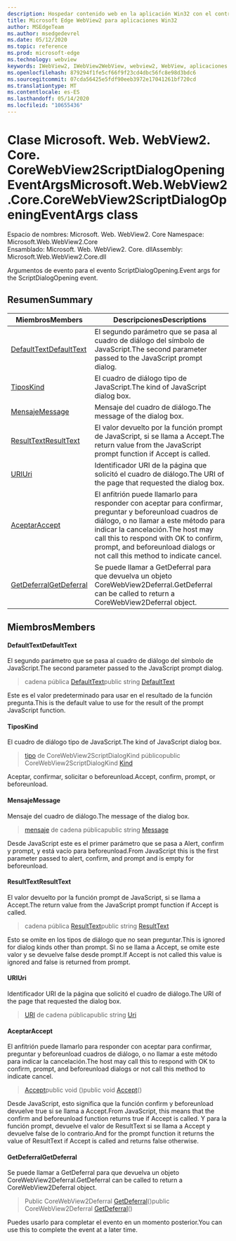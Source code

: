 ```yaml
---
description: Hospedar contenido web en la aplicación Win32 con el control Microsoft Edge WebView2
title: Microsoft Edge WebView2 para aplicaciones Win32
author: MSEdgeTeam
ms.author: msedgedevrel
ms.date: 05/12/2020
ms.topic: reference
ms.prod: microsoft-edge
ms.technology: webview
keywords: IWebView2, IWebView2WebView, webview2, WebView, aplicaciones Win32, Win32, Edge, ICoreWebView2, ICoreWebView2Controller, control de explorador, HTML Edge
ms.openlocfilehash: 879294f1fe5cf66f9f23cd4dbc56fc8e98d3bdc6
ms.sourcegitcommit: 07cda56425e5fdf90eeb3972e17041261bf720cd
ms.translationtype: MT
ms.contentlocale: es-ES
ms.lasthandoff: 05/14/2020
ms.locfileid: "10655436"
---
```

# <span data-ttu-id="c6c2e-104">Clase Microsoft. Web. WebView2. Core. CoreWebView2ScriptDialogOpeningEventArgs</span><span class="sxs-lookup"><span data-stu-id="c6c2e-104">Microsoft.Web.WebView2.Core.CoreWebView2ScriptDialogOpeningEventArgs class</span></span> 

<span data-ttu-id="c6c2e-105">Espacio de nombres: Microsoft. Web. WebView2. Core </span><span class="sxs-lookup"><span data-stu-id="c6c2e-105">Namespace: Microsoft.Web.WebView2.Core</span></span>\
<span data-ttu-id="c6c2e-106">Ensamblado: Microsoft. Web. WebView2. Core. dll</span><span class="sxs-lookup"><span data-stu-id="c6c2e-106">Assembly: Microsoft.Web.WebView2.Core.dll</span></span>

<span data-ttu-id="c6c2e-107">Argumentos de evento para el evento ScriptDialogOpening.</span><span class="sxs-lookup"><span data-stu-id="c6c2e-107">Event args for the ScriptDialogOpening event.</span></span>

## <span data-ttu-id="c6c2e-108">Resumen</span><span class="sxs-lookup"><span data-stu-id="c6c2e-108">Summary</span></span>

 <span data-ttu-id="c6c2e-109">Miembros</span><span class="sxs-lookup"><span data-stu-id="c6c2e-109">Members</span></span>                        | <span data-ttu-id="c6c2e-110">Descripciones</span><span class="sxs-lookup"><span data-stu-id="c6c2e-110">Descriptions</span></span>
--------------------------------|---------------------------------------------
[<span data-ttu-id="c6c2e-111">DefaultText</span><span class="sxs-lookup"><span data-stu-id="c6c2e-111">DefaultText</span></span>](#defaulttext) | <span data-ttu-id="c6c2e-112">El segundo parámetro que se pasa al cuadro de diálogo del símbolo de JavaScript.</span><span class="sxs-lookup"><span data-stu-id="c6c2e-112">The second parameter passed to the JavaScript prompt dialog.</span></span>
[<span data-ttu-id="c6c2e-113">Tipos</span><span class="sxs-lookup"><span data-stu-id="c6c2e-113">Kind</span></span>](#kind) | <span data-ttu-id="c6c2e-114">El cuadro de diálogo tipo de JavaScript.</span><span class="sxs-lookup"><span data-stu-id="c6c2e-114">The kind of JavaScript dialog box.</span></span>
[<span data-ttu-id="c6c2e-115">Mensaje</span><span class="sxs-lookup"><span data-stu-id="c6c2e-115">Message</span></span>](#message) | <span data-ttu-id="c6c2e-116">Mensaje del cuadro de diálogo.</span><span class="sxs-lookup"><span data-stu-id="c6c2e-116">The message of the dialog box.</span></span>
[<span data-ttu-id="c6c2e-117">ResultText</span><span class="sxs-lookup"><span data-stu-id="c6c2e-117">ResultText</span></span>](#resulttext) | <span data-ttu-id="c6c2e-118">El valor devuelto por la función prompt de JavaScript, si se llama a Accept.</span><span class="sxs-lookup"><span data-stu-id="c6c2e-118">The return value from the JavaScript prompt function if Accept is called.</span></span>
[<span data-ttu-id="c6c2e-119">URI</span><span class="sxs-lookup"><span data-stu-id="c6c2e-119">Uri</span></span>](#uri) | <span data-ttu-id="c6c2e-120">Identificador URI de la página que solicitó el cuadro de diálogo.</span><span class="sxs-lookup"><span data-stu-id="c6c2e-120">The URI of the page that requested the dialog box.</span></span>
[<span data-ttu-id="c6c2e-121">Aceptar</span><span class="sxs-lookup"><span data-stu-id="c6c2e-121">Accept</span></span>](#accept) | <span data-ttu-id="c6c2e-122">El anfitrión puede llamarlo para responder con aceptar para confirmar, preguntar y beforeunload cuadros de diálogo, o no llamar a este método para indicar la cancelación.</span><span class="sxs-lookup"><span data-stu-id="c6c2e-122">The host may call this to respond with OK to confirm, prompt, and beforeunload dialogs or not call this method to indicate cancel.</span></span>
[<span data-ttu-id="c6c2e-123">GetDeferral</span><span class="sxs-lookup"><span data-stu-id="c6c2e-123">GetDeferral</span></span>](#getdeferral) | <span data-ttu-id="c6c2e-124">Se puede llamar a GetDeferral para que devuelva un objeto CoreWebView2Deferral.</span><span class="sxs-lookup"><span data-stu-id="c6c2e-124">GetDeferral can be called to return a CoreWebView2Deferral object.</span></span>

## <span data-ttu-id="c6c2e-125">Miembros</span><span class="sxs-lookup"><span data-stu-id="c6c2e-125">Members</span></span>

#### <span data-ttu-id="c6c2e-126">DefaultText</span><span class="sxs-lookup"><span data-stu-id="c6c2e-126">DefaultText</span></span> 

<span data-ttu-id="c6c2e-127">El segundo parámetro que se pasa al cuadro de diálogo del símbolo de JavaScript.</span><span class="sxs-lookup"><span data-stu-id="c6c2e-127">The second parameter passed to the JavaScript prompt dialog.</span></span>

> <span data-ttu-id="c6c2e-128">cadena pública [DefaultText](#defaulttext)</span><span class="sxs-lookup"><span data-stu-id="c6c2e-128">public string [DefaultText](#defaulttext)</span></span>

<span data-ttu-id="c6c2e-129">Este es el valor predeterminado para usar en el resultado de la función pregunta.</span><span class="sxs-lookup"><span data-stu-id="c6c2e-129">This is the default value to use for the result of the prompt JavaScript function.</span></span>

#### <span data-ttu-id="c6c2e-130">Tipos</span><span class="sxs-lookup"><span data-stu-id="c6c2e-130">Kind</span></span> 

<span data-ttu-id="c6c2e-131">El cuadro de diálogo tipo de JavaScript.</span><span class="sxs-lookup"><span data-stu-id="c6c2e-131">The kind of JavaScript dialog box.</span></span>

> <span data-ttu-id="c6c2e-132">[tipo](#kind) de CoreWebView2ScriptDialogKind público</span><span class="sxs-lookup"><span data-stu-id="c6c2e-132">public CoreWebView2ScriptDialogKind [Kind](#kind)</span></span>

<span data-ttu-id="c6c2e-133">Aceptar, confirmar, solicitar o beforeunload.</span><span class="sxs-lookup"><span data-stu-id="c6c2e-133">Accept, confirm, prompt, or beforeunload.</span></span>

#### <span data-ttu-id="c6c2e-134">Mensaje</span><span class="sxs-lookup"><span data-stu-id="c6c2e-134">Message</span></span> 

<span data-ttu-id="c6c2e-135">Mensaje del cuadro de diálogo.</span><span class="sxs-lookup"><span data-stu-id="c6c2e-135">The message of the dialog box.</span></span>

> <span data-ttu-id="c6c2e-136">[mensaje](#message) de cadena pública</span><span class="sxs-lookup"><span data-stu-id="c6c2e-136">public string [Message](#message)</span></span>

<span data-ttu-id="c6c2e-137">Desde JavaScript este es el primer parámetro que se pasa a Alert, confirm y prompt, y está vacío para beforeunload.</span><span class="sxs-lookup"><span data-stu-id="c6c2e-137">From JavaScript this is the first parameter passed to alert, confirm, and prompt and is empty for beforeunload.</span></span>

#### <span data-ttu-id="c6c2e-138">ResultText</span><span class="sxs-lookup"><span data-stu-id="c6c2e-138">ResultText</span></span> 

<span data-ttu-id="c6c2e-139">El valor devuelto por la función prompt de JavaScript, si se llama a Accept.</span><span class="sxs-lookup"><span data-stu-id="c6c2e-139">The return value from the JavaScript prompt function if Accept is called.</span></span>

> <span data-ttu-id="c6c2e-140">cadena pública [ResultText](#resulttext)</span><span class="sxs-lookup"><span data-stu-id="c6c2e-140">public string [ResultText](#resulttext)</span></span>

<span data-ttu-id="c6c2e-141">Esto se omite en los tipos de diálogo que no sean preguntar.</span><span class="sxs-lookup"><span data-stu-id="c6c2e-141">This is ignored for dialog kinds other than prompt.</span></span> <span data-ttu-id="c6c2e-142">Si no se llama a Accept, se omite este valor y se devuelve false desde prompt.</span><span class="sxs-lookup"><span data-stu-id="c6c2e-142">If Accept is not called this value is ignored and false is returned from prompt.</span></span>

#### <span data-ttu-id="c6c2e-143">URI</span><span class="sxs-lookup"><span data-stu-id="c6c2e-143">Uri</span></span> 

<span data-ttu-id="c6c2e-144">Identificador URI de la página que solicitó el cuadro de diálogo.</span><span class="sxs-lookup"><span data-stu-id="c6c2e-144">The URI of the page that requested the dialog box.</span></span>

> <span data-ttu-id="c6c2e-145">[URI](#uri) de cadena pública</span><span class="sxs-lookup"><span data-stu-id="c6c2e-145">public string [Uri](#uri)</span></span>

#### <span data-ttu-id="c6c2e-146">Aceptar</span><span class="sxs-lookup"><span data-stu-id="c6c2e-146">Accept</span></span> 

<span data-ttu-id="c6c2e-147">El anfitrión puede llamarlo para responder con aceptar para confirmar, preguntar y beforeunload cuadros de diálogo, o no llamar a este método para indicar la cancelación.</span><span class="sxs-lookup"><span data-stu-id="c6c2e-147">The host may call this to respond with OK to confirm, prompt, and beforeunload dialogs or not call this method to indicate cancel.</span></span>

> <span data-ttu-id="c6c2e-148">[Accept](#accept)public void ()</span><span class="sxs-lookup"><span data-stu-id="c6c2e-148">public void [Accept](#accept)()</span></span>

<span data-ttu-id="c6c2e-149">Desde JavaScript, esto significa que la función confirm y beforeunload devuelve true si se llama a Accept.</span><span class="sxs-lookup"><span data-stu-id="c6c2e-149">From JavaScript, this means that the confirm and beforeunload function returns true if Accept is called.</span></span> <span data-ttu-id="c6c2e-150">Y para la función prompt, devuelve el valor de ResultText si se llama a Accept y devuelve false de lo contrario.</span><span class="sxs-lookup"><span data-stu-id="c6c2e-150">And for the prompt function it returns the value of ResultText if Accept is called and returns false otherwise.</span></span>

#### <span data-ttu-id="c6c2e-151">GetDeferral</span><span class="sxs-lookup"><span data-stu-id="c6c2e-151">GetDeferral</span></span> 

<span data-ttu-id="c6c2e-152">Se puede llamar a GetDeferral para que devuelva un objeto CoreWebView2Deferral.</span><span class="sxs-lookup"><span data-stu-id="c6c2e-152">GetDeferral can be called to return a CoreWebView2Deferral object.</span></span>

> <span data-ttu-id="c6c2e-153">Public CoreWebView2Deferral [GetDeferral](#getdeferral)()</span><span class="sxs-lookup"><span data-stu-id="c6c2e-153">public CoreWebView2Deferral [GetDeferral](#getdeferral)()</span></span>

<span data-ttu-id="c6c2e-154">Puedes usarlo para completar el evento en un momento posterior.</span><span class="sxs-lookup"><span data-stu-id="c6c2e-154">You can use this to complete the event at a later time.</span></span>

